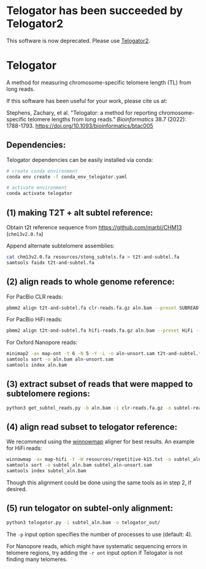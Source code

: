 # Telogator has been succeeded by Telogator2

This software is now deprecated. Please use [Telogator2](https://github.com/zstephens/telogator2).

# Telogator
A method for measuring chromosome-specific telomere length (TL) from long reads.

If this software has been useful for your work, please cite us at:

Stephens, Zachary, et al. "Telogator: a method for reporting chromosome-specific telomere lengths from long reads." *Bioinformatics* 38.7 (2022): 1788-1793. https://doi.org/10.1093/bioinformatics/btac005


## Dependencies:

Telogator dependencies can be easily installed via conda:

```bash
# create conda environment
conda env create -f conda_env_telogator.yaml

# activate environment
conda activate telogator
```

## (1) making T2T + alt subtel reference:

Obtain t2t reference sequence from https://github.com/marbl/CHM13 (`chm13v2.0.fa`)

Append alternate subtelomere assemblies:

```bash
cat chm13v2.0.fa resources/stong_subtels.fa > t2t-and-subtel.fa
samtools faidx t2t-and-subtel.fa
```


## (2) align reads to whole genome reference:

For PacBio CLR reads:

```bash
pbmm2 align t2t-and-subtel.fa clr-reads.fa.gz aln.bam --preset SUBREAD --sort
```

For PacBio HiFi reads:

```bash
pbmm2 align t2t-and-subtel.fa hifi-reads.fa.gz aln.bam --preset HiFi --sort
```

For Oxford Nanopore reads:

```bash
minimap2 -ax map-ont -t 6 -N 5 -Y -L -o aln-unsort.sam t2t-and-subtel.fa ont-reads.fa.gz
samtools sort -o aln.bam aln-unsort.sam
samtools index aln.bam
```


## (3) extract subset of reads that were mapped to subtelomere regions:

```bash
python3 get_subtel_reads.py -b aln.bam -i clr-reads.fa.gz -o subtel-reads.fa.gz
```


## (4) align read subset to telogator reference:

We recommend using the [winnowmap](https://github.com/marbl/Winnowmap) aligner for best results. An example for HiFi reads:

```bash
winnowmap -ax map-hifi -Y -W resources/repetitive-k15.txt -o subtel_aln-unsort.sam t2t-telogator-ref.fa subtel-reads.fa.gz
samtools sort -o subtel_aln.bam subtel_aln-unsort.sam
samtools index subtel_aln.bam
```

Though this alignment could be done using the same tools as in step 2, if desired.



## (5) run telogator on subtel-only alignment:

```bash
python3 telogator.py -i subtel_aln.bam -o telogator_out/
```

The `-p` input option specifies the number of processes to use (default: 4).

For Nanopore reads, which might have systematic sequencing errors in telomere regions, try adding the `-r ont` input option if Telogator is not finding many telomeres.

